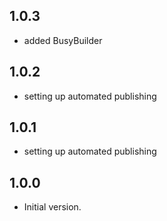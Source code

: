 ## 1.0.3

- added BusyBuilder

## 1.0.2

- setting up automated publishing

## 1.0.1

- setting up automated publishing

## 1.0.0

- Initial version.
